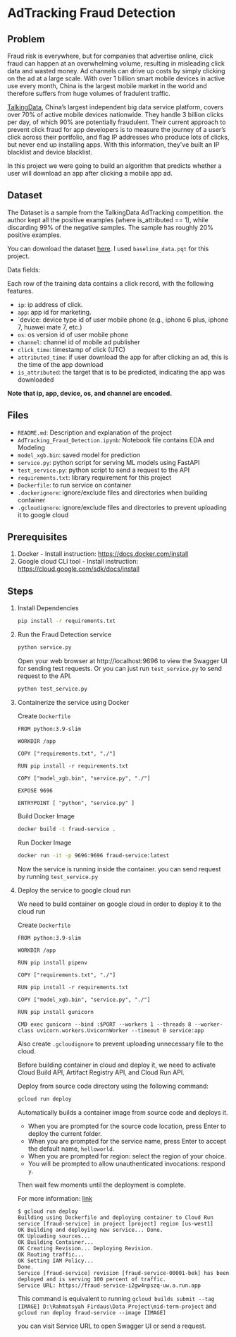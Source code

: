 # AdTracking Fraud Detection

## Problem
Fraud risk is everywhere, but for companies that advertise online, click fraud can happen at an overwhelming volume, resulting in misleading click data and wasted money. Ad channels can drive up costs by simply clicking on the ad at a large scale. With over 1 billion smart mobile devices in active use every month, China is the largest
mobile market in the world and therefore suffers from huge volumes of fradulent traffic.

[TalkingData](https://www.talkingdata.com/), China’s largest independent big data service platform, covers over 70% of active mobile devices nationwide. They handle 3 billion clicks per day, of which 90% are potentially fraudulent. Their current approach to prevent click fraud for app developers is to measure the journey of a user’s click across their portfolio, and flag IP addresses who produce lots of clicks, but never end up installing apps. With this information, they've built an IP blacklist and device blacklist.

In this project we were going to build an algorithm that predicts whether a user will download an app after clicking a mobile app ad.

## Dataset
The Dataset is a sample from the TalkingData AdTracking competition. the author kept all the positive examples (where is_attributed == 1), while discarding 99% of the negative samples. The sample has roughly 20% positive examples.

You can download the dataset [here](https://www.kaggle.com/datasets/matleonard/feature-engineering-data). I used `baseline_data.pqt` for this project.

Data fields:

Each row of the training data contains a click record, with the following features.

* `ip`: ip address of click.
* `app`: app id for marketing.
* `device: device type id of user mobile phone (e.g., iphone 6 plus, iphone 7, huawei mate 7, etc.)
* `os`: os version id of user mobile phone
* `channel`: channel id of mobile ad publisher
* `click_time`: timestamp of click (UTC)
* `attributed_time`: if user download the app for after clicking an ad, this is the time of the app download
* `is_attributed`: the target that is to be predicted, indicating the app was downloaded

**Note that ip, app, device, os, and channel are encoded.**

## Files
* `README.md`: Description and explanation of the project
* `AdTracking_Fraud_Detection.ipynb`: Notebook file contains EDA and Modeling
* `model_xgb.bin`: saved model for prediction
* `service.py`: python script for serving ML models using FastAPI
* `test_service.py`: python script to send a request to the API
* `requirements.txt`: library requirement for this project
* `Dockerfile`: to run service on container
* `.dockerignore`: ignore/exclude files and directories when building container
* `.gcloudignore`: ignore/exclude files and directories to prevent uploading it to google cloud

## Prerequisites
1. Docker - Install instruction: https://docs.docker.com/install
2. Google cloud CLI tool - Install instruction: https://cloud.google.com/sdk/docs/install

## Steps
1. Install Dependencies
    ```bash
    pip install -r requirements.txt
    ```
2. Run the Fraud Detection service
    ```bash
    python service.py
    ```
    Open your web browser at http://localhost:9696 to view the Swagger UI for sending test requests.
    Or you can just run `test_service.py` to send request to the API.
    ```bash
    python test_service.py
    ```
3. Containerize the service using Docker

    Create `Dockerfile`
    ```docker
    FROM python:3.9-slim

    WORKDIR /app

    COPY ["requirements.txt", "./"]

    RUN pip install -r requirements.txt

    COPY ["model_xgb.bin", "service.py", "./"]

    EXPOSE 9696

    ENTRYPOINT [ "python", "service.py" ]
    ```

    Build Docker Image
    ```bash
    docker build -t fraud-service .
    ```
    
    Run Docker Image
    ```bash
    docker run -it -p 9696:9696 fraud-service:latest
    ```
    Now the service is running inside the container. you can send request by running `test_service.py`
4. Deploy the service to google cloud run
    
    We need to build container on google cloud in order to deploy it to the cloud run

    Create `Dockerfile`
    ```docker
    FROM python:3.9-slim

    WORKDIR /app

    RUN pip install pipenv

    COPY ["requirements.txt", "./"]

    RUN pip install -r requirements.txt

    COPY ["model_xgb.bin", "service.py", "./"]

    RUN pip install gunicorn

    CMD exec gunicorn --bind :$PORT --workers 1 --threads 8 --worker-class uvicorn.workers.UvicornWorker --timeout 0 service:app
    ```
    Also create `.gcloudignore` to prevent uploading unnecessary file to the cloud.

    Before building container in cloud and deploy it, we need to activate Cloud Build API, Artifact Registry API, and Cloud Run API.
    
    Deploy from source code directory using the following command:
    ```bash
    gcloud run deploy
    ```
    Automatically builds a container image from source code and deploys it.
    
    * When you are prompted for the source code location, press Enter to deploy the current folder.
    * When you are prompted for the service name, press Enter to accept the default name, `helloworld`.
    * When you are prompted for region: select the region of your choice.
    * You will be prompted to allow unauthenticated invocations: respond `y`.

    Then wait few moments until the deployment is complete.
    
    For more information: [link](https://cloud.google.com/run/docs/quickstarts/build-and-deploy/deploy-python-service)
    ```
    $ gcloud run deploy
    Building using Dockerfile and deploying container to Cloud Run service [fraud-service] in project [project] region [us-west1]
    OK Building and deploying new service... Done.
    OK Uploading sources...
    OK Building Container... 
    OK Creating Revision... Deploying Revision.
    OK Routing traffic...
    OK Setting IAM Policy...
    Done.
    Service [fraud-service] revision [fraud-service-00001-bek] has been deployed and is serving 100 percent of traffic.
    Service URL: https://fraud-service-i2gw4npszq-uw.a.run.app
    ```
    
    This command is equivalent to running `gcloud builds submit --tag [IMAGE] D:\Rahmatsyah Firdaus\Data Project\mid-term-project` and `gcloud run deploy fraud-service --image [IMAGE]`

    you can visit Service URL to open Swagger UI or send a request.

